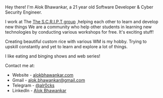 

Hey there! I'm Alok Bhawankar, a 21 year old Software Developer & Cyber Security Engineer. 

I work at The [The S.C.R.I.P.T group](https://thescriptgroup.in) ,helping each other to learn and develop new things
We are a community who help other students in learning new technologies by conducting various workshops for free. It's exciting stuff!

Creating beautiful custom rice with various WM is my hobby.
Trying to upskill constantly and yet to learn and explore a lot of things.

I like eating and binging shows and web series!

Contact me at:
- Website - [alokbhawankar.com](http://alokbhawankar.com)
- Gmail - [alok.bhawankar@gmail.com](mailto:alok.bhawankar@gmail.com)
- Telegram - [@alr0cks](https://t.me/alr0cks)
- LinkedIn - [Alok Bhawankar](https://www.linkedin.com/in/alokbhawankar)
